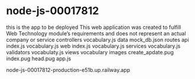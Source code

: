 # node-js-00017812
this is the app to be deployed
This web application was created to fulfill Web Technology module’s requirements and does not represent an actual company or service
controllers
   vocabulary.js
data
   mock_db.json
routes
 api
  index.js
  vocabulary.js
 web
  index.js
  vocabulary.js
services
    vocabulary.js
validators
    vocabulaty.js
views
 vocabulary
  images
  create_apdate.pug
  index.pug
 head.pug
app.js

node-js-00017812-production-e51b.up.railway.app
